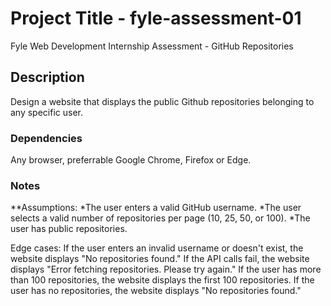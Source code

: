 # Project Title - fyle-assessment-01

Fyle Web Development Internship Assessment - GitHub Repositories

## Description

Design a website that displays the public Github repositories belonging to any specific user.

### Dependencies

Any browser, preferrable Google Chrome, Firefox or Edge.

### Notes

**Assumptions:
*The user enters a valid GitHub username.
*The user selects a valid number of repositories per page (10, 25, 50, or 100).
*The user has public repositories.

Edge cases:
If the user enters an invalid username or doesn't exist, the website displays "No repositories found."
If the API calls fail, the website displays "Error fetching repositories. Please try again."
If the user has more than 100 repositories, the website displays the first 100 repositories.
If the user has no repositories, the website displays "No repositories found."






